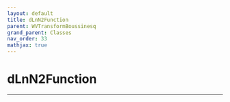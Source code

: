 ```yaml
---
layout: default
title: dLnN2Function
parent: WVTransformBoussinesq
grand_parent: Classes
nav_order: 33
mathjax: true
---
```


#  dLnN2Function




---

